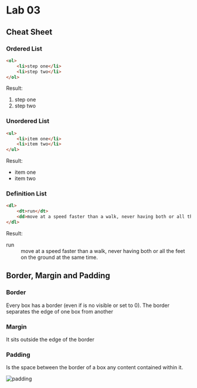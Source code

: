 # Lab 03

## Cheat Sheet

### Ordered List

```html
<ol>
    <li>step one</li>
    <li>step two</li>
</ol>
```
Result:
<ol>
    <li>step one</li>
    <li>step two</li>
</ol>


### Unordered List

```html
<ul>
    <li>item one</li>
    <li>item two</li>
</ul>
```

Result:
<ul>
    <li>item one</li>
    <li>item two</li>
</ul>

### Definition List

```html
<dl>
    <dt>run</dt>
    <dd>move at a speed faster than a walk, never having both or all the feet on the ground at the same time.</dd>
</dl>
```

Result:
<dl>
    <dt>run</dt>
    <dd>move at a speed faster than a walk, never having both or all the feet on the ground at the same time.</dd>
</dl>


## Border, Margin and Padding

### Border
Every box has a border (even if is no visible or set to 0). The border separates the edge of one box from another

### Margin
It sits outside the edge of the border

### Padding
Is the space between the border of a box any content contained within it.

![padding](https://image-proxy-cdn.teamtreehouse.com/e4314d5c336cc352a806606bac61d4cffd46ae69/687474703a2f2f692e737461636b2e696d6775722e636f6d2f6e4e4b48682e676966 "padding")